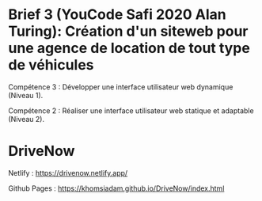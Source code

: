 # Brief 3 (YouCode Safi 2020 Alan Turing): Création d'un siteweb pour une agence de location de tout type de véhicules

Compétence 3 : Développer une interface utilisateur web dynamique (Niveau 1).

Compétence 2 : Réaliser une interface utilisateur web statique et adaptable (Niveau 2).

# DriveNow

Netlify : https://drivenow.netlify.app/

Github Pages : https://khomsiadam.github.io/DriveNow/index.html
